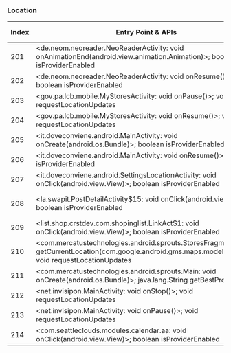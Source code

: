 ### Location
| Index | Entry Point & APIs | Screen shot | Resource id | Label |
| ------------- | ------------- | ------------- |-------------|-------------|
| 201 | <de.neom.neoreader.NeoReaderActivity: void onAnimationEnd(android.view.animation.Animation)>; boolean isProviderEnabled | ![](C:\Users\hfu\Documents\COSMOS\output\py\Play_win8\Shopping\de.gavitec.android\de.neom.neoreader.NeoReaderActivity.png) |  | |
| 202 | <de.neom.neoreader.NeoReaderActivity: void onResume()>; boolean isProviderEnabled | ![](C:\Users\hfu\Documents\COSMOS\output\py\Play_win8\Shopping\de.gavitec.android\de.neom.neoreader.NeoReaderActivity.png) |  | |
| 203 | <gov.pa.lcb.mobile.MyStoresActivity: void onPause()>; void requestLocationUpdates | ![](C:\Users\hfu\Documents\COSMOS\output\py\Play_win8\Shopping\gov.pa.lcb.mobile\gov.pa.lcb.mobile.MyStoresActivity.png) |  | |
| 204 | <gov.pa.lcb.mobile.MyStoresActivity: void onResume()>; void requestLocationUpdates | ![](C:\Users\hfu\Documents\COSMOS\output\py\Play_win8\Shopping\gov.pa.lcb.mobile\gov.pa.lcb.mobile.MyStoresActivity.png) |  | |
| 205 | <it.doveconviene.android.MainActivity: void onCreate(android.os.Bundle)>; boolean isProviderEnabled | ![](C:\Users\hfu\Documents\COSMOS\output\py\Play_win8\Shopping\it.doveconviene.android\it.doveconviene.android.MainActivity.png) |  | |
| 206 | <it.doveconviene.android.MainActivity: void onResume()>; boolean isProviderEnabled | ![](C:\Users\hfu\Documents\COSMOS\output\py\Play_win8\Shopping\it.doveconviene.android\it.doveconviene.android.MainActivity.png) |  | |
| 207 | <it.doveconviene.android.SettingsLocationActivity: void onClick(android.view.View)>; boolean isProviderEnabled | ![](C:\Users\hfu\Documents\COSMOS\output\py\Play_win8\Shopping\it.doveconviene.android\it.doveconviene.android.SettingsLocationActivity.png) |  | |
| 208 | <la.swapit.PostDetailActivity$15: void onClick(android.view.View)>; boolean isProviderEnabled | ![](C:\Users\hfu\Documents\COSMOS\output\py\Play_win8\Shopping\la.swapit\la.swapit.PostDetailActivity.png) | {'2131755212': <sensitive_component.SensitiveComponent.SensitiveView object at 0x0AEFCF90>} | |
| 209 | <list.shop.crstdev.com.shopinglist.LinkAct$1: void onClick(android.view.View)>; boolean isProviderEnabled | ![](C:\Users\hfu\Documents\COSMOS\output\py\Play_win8\Shopping\list.shop.crstdev.com.shopinglist\list.shop.crstdev.com.shopinglist.LinkAct.png) |  | |
| 210 | <com.mercatustechnologies.android.sprouts.StoresFragment: void getCurrentLocation(com.google.android.gms.maps.model.LatLng)>; void requestLocationUpdates | ![](C:\Users\hfu\Documents\COSMOS\output\py\Play_win8\Shopping\net.groceryshopping.SproutsFarmersMarket\com.mercatustechnologies.android.sprouts.Main.png) | {'2131624277': <sensitive_component.SensitiveComponent.SensitiveView object at 0x0A2CE910>} | |
| 211 | <com.mercatustechnologies.android.sprouts.Main: void onCreate(android.os.Bundle)>; java.lang.String getBestProvider | ![](C:\Users\hfu\Documents\COSMOS\output\py\Play_win8\Shopping\net.groceryshopping.SproutsFarmersMarket\com.mercatustechnologies.android.sprouts.Main.png) |  | |
| 212 | <net.invisipon.MainActivity: void onStop()>; void requestLocationUpdates | ![](C:\Users\hfu\Documents\COSMOS\output\py\Play_win8\Shopping\net.invisipon\net.invisipon.MainActivity.png) |  | |
| 213 | <net.invisipon.MainActivity: void onPause()>; void requestLocationUpdates | ![](C:\Users\hfu\Documents\COSMOS\output\py\Play_win8\Shopping\net.invisipon\net.invisipon.MainActivity.png) |  | |
| 214 | <com.seattleclouds.modules.calendar.aa: void onClick(android.view.View)>; boolean isProviderEnabled | ![](C:\Users\hfu\Documents\COSMOS\output\py\Play_win8\Shopping\target.shopping.store.cartwheel.redcard.discount.price.match\com.seattleclouds.modules.calendar.EventEditActivity.png) |  | |
